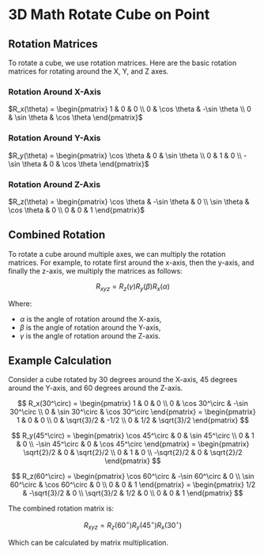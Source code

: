 # 3D Math Rotate Cube on Point

## Rotation Matrices

To rotate a cube, we use rotation matrices. Here are the basic rotation matrices for rotating around the X, Y, and Z
 axes.

### Rotation Around X-Axis

$R_x(\theta) = \begin{pmatrix}
1 & 0 & 0 \\
0 & \cos \theta & -\sin \theta \\
0 & \sin \theta & \cos \theta
\end{pmatrix}$

### Rotation Around Y-Axis

$R_y(\theta) = \begin{pmatrix}
\cos \theta & 0 & \sin \theta \\
0 & 1 & 0 \\
-\sin \theta & 0 & \cos \theta
\end{pmatrix}$

### Rotation Around Z-Axis

$R_z(\theta) = \begin{pmatrix}
\cos \theta & -\sin \theta & 0 \\
\sin \theta & \cos \theta & 0 \\
0 & 0 & 1
\end{pmatrix}$

## Combined Rotation

To rotate a cube around multiple axes, we can multiply the rotation matrices. For example, to rotate first around the x-axis, then the y-axis, and finally the z-axis, we multiply the matrices as follows:

$$
R_{xyz} = R_z(\gamma) R_y(\beta) R_x(\alpha)
$$

Where:
- $\alpha$ is the angle of rotation around the X-axis,
- $\beta$ is the angle of rotation around the Y-axis,
- $\gamma$ is the angle of rotation around the Z-axis.

## Example Calculation

Consider a cube rotated by 30 degrees around the X-axis, 45 degrees around the Y-axis, and 60 degrees around the Z-axis.

$$
R_x(30^\circ) = \begin{pmatrix}
1 & 0 & 0 \\
0 & \cos 30^\circ & -\sin 30^\circ \\
0 & \sin 30^\circ & \cos 30^\circ
\end{pmatrix}
= \begin{pmatrix}
1 & 0 & 0 \\
0 & \sqrt{3}/2 & -1/2 \\
0 & 1/2 & \sqrt{3}/2
\end{pmatrix}
$$

$$
R_y(45^\circ) = \begin{pmatrix}
\cos 45^\circ & 0 & \sin 45^\circ \\
0 & 1 & 0 \\
-\sin 45^\circ & 0 & \cos 45^\circ
\end{pmatrix}
= \begin{pmatrix}
\sqrt{2}/2 & 0 & \sqrt{2}/2 \\
0 & 1 & 0 \\
-\sqrt{2}/2 & 0 & \sqrt{2}/2
\end{pmatrix}
$$

$$
R_z(60^\circ) = \begin{pmatrix}
\cos 60^\circ & -\sin 60^\circ & 0 \\
\sin 60^\circ & \cos 60^\circ & 0 \\
0 & 0 & 1
\end{pmatrix}
= \begin{pmatrix}
1/2 & -\sqrt{3}/2 & 0 \\
\sqrt{3}/2 & 1/2 & 0 \\
0 & 0 & 1
\end{pmatrix}
$$

The combined rotation matrix is:

$$
R_{xyz} = R_z(60^\circ) R_y(45^\circ) R_x(30^\circ)
$$

Which can be calculated by matrix multiplication.